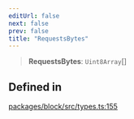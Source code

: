 ```yaml
---
editUrl: false
next: false
prev: false
title: "RequestsBytes"
---
```


> **RequestsBytes**: `Uint8Array`[]

## Defined in

[packages/block/src/types.ts:155](https://github.com/evmts/tevm-monorepo/blob/main/packages/block/src/types.ts#L155)
